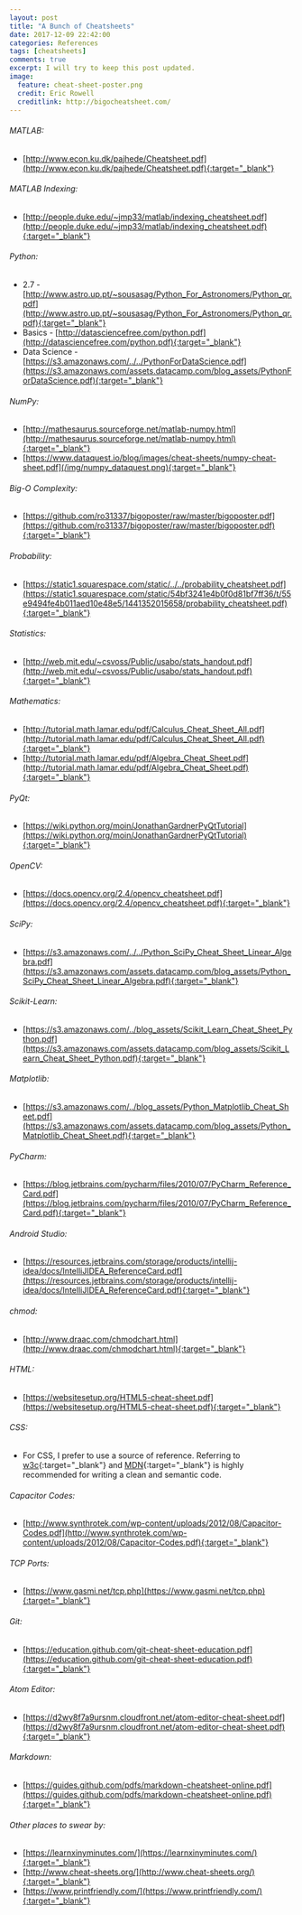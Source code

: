 ```yaml
---
layout: post
title: "A Bunch of Cheatsheets"
date: 2017-12-09 22:42:00
categories: References
tags: [cheatsheets]
comments: true
excerpt: I will try to keep this post updated.
image:
  feature: cheat-sheet-poster.png
  credit: Eric Rowell
  creditlink: http://bigocheatsheet.com/
---
```


###### MATLAB:
* [http://www.econ.ku.dk/pajhede/Cheatsheet.pdf](http://www.econ.ku.dk/pajhede/Cheatsheet.pdf){:target="_blank"}

###### MATLAB Indexing:
* [http://people.duke.edu/~jmp33/matlab/indexing_cheatsheet.pdf](http://people.duke.edu/~jmp33/matlab/indexing_cheatsheet.pdf){:target="_blank"}

###### Python:
* 2.7 - [http://www.astro.up.pt/~sousasag/Python_For_Astronomers/Python_qr.pdf](http://www.astro.up.pt/~sousasag/Python_For_Astronomers/Python_qr.pdf){:target="_blank"}
* Basics - [http://datasciencefree.com/python.pdf](http://datasciencefree.com/python.pdf){:target="_blank"}
* Data Science - [https://s3.amazonaws.com/../../PythonForDataScience.pdf](https://s3.amazonaws.com/assets.datacamp.com/blog_assets/PythonForDataScience.pdf){:target="_blank"}

###### NumPy:
* [http://mathesaurus.sourceforge.net/matlab-numpy.html](http://mathesaurus.sourceforge.net/matlab-numpy.html){:target="_blank"}
* [https://www.dataquest.io/blog/images/cheat-sheets/numpy-cheat-sheet.pdf](/img/numpy_dataquest.png){:target="_blank"}

###### Big-O Complexity:
* [https://github.com/ro31337/bigoposter/raw/master/bigoposter.pdf](https://github.com/ro31337/bigoposter/raw/master/bigoposter.pdf){:target="_blank"}

###### Probability:
* [https://static1.squarespace.com/static/../../probability_cheatsheet.pdf](https://static1.squarespace.com/static/54bf3241e4b0f0d81bf7ff36/t/55e9494fe4b011aed10e48e5/1441352015658/probability_cheatsheet.pdf){:target="_blank"}

###### Statistics:
* [http://web.mit.edu/~csvoss/Public/usabo/stats_handout.pdf](http://web.mit.edu/~csvoss/Public/usabo/stats_handout.pdf){:target="_blank"}

###### Mathematics:
* [http://tutorial.math.lamar.edu/pdf/Calculus_Cheat_Sheet_All.pdf](http://tutorial.math.lamar.edu/pdf/Calculus_Cheat_Sheet_All.pdf){:target="_blank"}
* [http://tutorial.math.lamar.edu/pdf/Algebra_Cheat_Sheet.pdf](http://tutorial.math.lamar.edu/pdf/Algebra_Cheat_Sheet.pdf){:target="_blank"}

###### PyQt:
* [https://wiki.python.org/moin/JonathanGardnerPyQtTutorial](https://wiki.python.org/moin/JonathanGardnerPyQtTutorial){:target="_blank"}

###### OpenCV:
* [https://docs.opencv.org/2.4/opencv_cheatsheet.pdf](https://docs.opencv.org/2.4/opencv_cheatsheet.pdf){:target="_blank"}

###### SciPy:
* [https://s3.amazonaws.com/../../Python_SciPy_Cheat_Sheet_Linear_Algebra.pdf](https://s3.amazonaws.com/assets.datacamp.com/blog_assets/Python_SciPy_Cheat_Sheet_Linear_Algebra.pdf){:target="_blank"}

###### Scikit-Learn:
* [https://s3.amazonaws.com/../blog_assets/Scikit_Learn_Cheat_Sheet_Python.pdf](https://s3.amazonaws.com/assets.datacamp.com/blog_assets/Scikit_Learn_Cheat_Sheet_Python.pdf){:target="_blank"}

###### Matplotlib:
* [https://s3.amazonaws.com/../blog_assets/Python_Matplotlib_Cheat_Sheet.pdf](https://s3.amazonaws.com/assets.datacamp.com/blog_assets/Python_Matplotlib_Cheat_Sheet.pdf){:target="_blank"}

###### PyCharm:
* [https://blog.jetbrains.com/pycharm/files/2010/07/PyCharm_Reference_Card.pdf](https://blog.jetbrains.com/pycharm/files/2010/07/PyCharm_Reference_Card.pdf){:target="_blank"}

###### Android Studio:
* [https://resources.jetbrains.com/storage/products/intellij-idea/docs/IntelliJIDEA_ReferenceCard.pdf](https://resources.jetbrains.com/storage/products/intellij-idea/docs/IntelliJIDEA_ReferenceCard.pdf){:target="_blank"}

###### chmod:
* [http://www.draac.com/chmodchart.html](http://www.draac.com/chmodchart.html){:target="_blank"}

###### HTML:
* [https://websitesetup.org/HTML5-cheat-sheet.pdf](https://websitesetup.org/HTML5-cheat-sheet.pdf){:target="_blank"}

###### CSS:
* For CSS, I prefer to use a source of reference. Referring to [w3c](https://www.w3.org/Style/CSS/Overview.en.html){:target="_blank"} and [MDN](https://developer.mozilla.org/en-US/docs/Web/CSS){:target="_blank"} is highly recommended for writing a clean and semantic code.

###### Capacitor Codes:
* [http://www.synthrotek.com/wp-content/uploads/2012/08/Capacitor-Codes.pdf](http://www.synthrotek.com/wp-content/uploads/2012/08/Capacitor-Codes.pdf){:target="_blank"}

###### TCP Ports:
* [https://www.gasmi.net/tcp.php](https://www.gasmi.net/tcp.php){:target="_blank"}

###### Git:
* [https://education.github.com/git-cheat-sheet-education.pdf](https://education.github.com/git-cheat-sheet-education.pdf){:target="_blank"}

###### Atom Editor:
* [https://d2wy8f7a9ursnm.cloudfront.net/atom-editor-cheat-sheet.pdf](https://d2wy8f7a9ursnm.cloudfront.net/atom-editor-cheat-sheet.pdf){:target="_blank"}

###### Markdown:
* [https://guides.github.com/pdfs/markdown-cheatsheet-online.pdf](https://guides.github.com/pdfs/markdown-cheatsheet-online.pdf){:target="_blank"}

###### Other places to swear by:
* [https://learnxinyminutes.com/](https://learnxinyminutes.com/){:target="_blank"}
* [http://www.cheat-sheets.org/](http://www.cheat-sheets.org/){:target="_blank"}
* [https://www.printfriendly.com/](https://www.printfriendly.com/){:target="_blank"}

